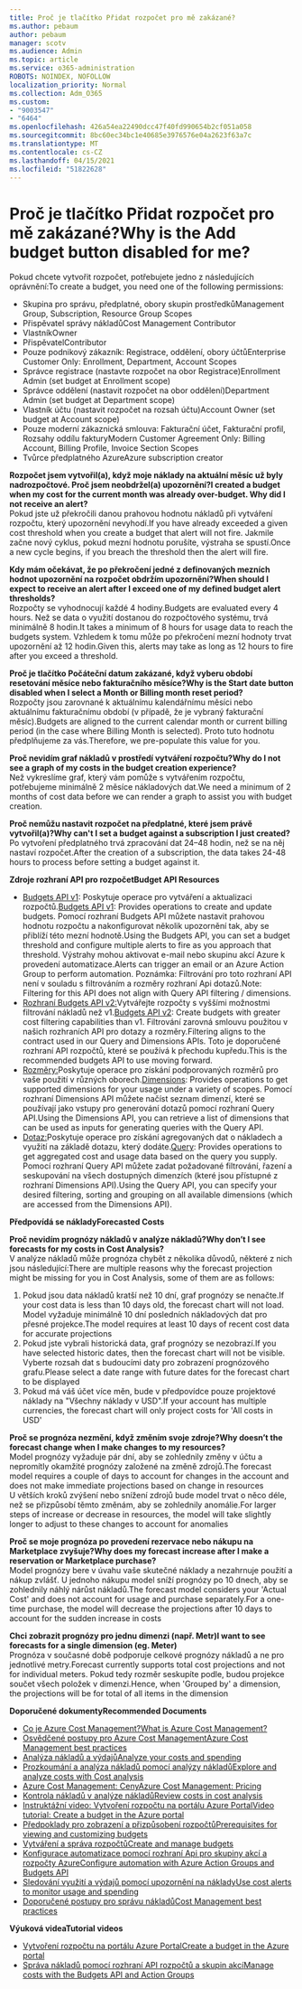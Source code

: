 ```yaml
---
title: Proč je tlačítko Přidat rozpočet pro mě zakázané?
ms.author: pebaum
author: pebaum
manager: scotv
ms.audience: Admin
ms.topic: article
ms.service: o365-administration
ROBOTS: NOINDEX, NOFOLLOW
localization_priority: Normal
ms.collection: Adm_O365
ms.custom:
- "9003547"
- "6464"
ms.openlocfilehash: 426a54ea22490dcc47f40fd990654b2cf051a058
ms.sourcegitcommit: 8bc60ec34bc1e40685e3976576e04a2623f63a7c
ms.translationtype: MT
ms.contentlocale: cs-CZ
ms.lasthandoff: 04/15/2021
ms.locfileid: "51822628"
---
```

# <a name="why-is-the-add-budget-button-disabled-for-me"></a><span data-ttu-id="ae92c-102">Proč je tlačítko Přidat rozpočet pro mě zakázané?</span><span class="sxs-lookup"><span data-stu-id="ae92c-102">Why is the Add budget button disabled for me?</span></span>

<span data-ttu-id="ae92c-103">Pokud chcete vytvořit rozpočet, potřebujete jedno z následujících oprávnění:</span><span class="sxs-lookup"><span data-stu-id="ae92c-103">To create a budget, you need one of the following permissions:</span></span>

- <span data-ttu-id="ae92c-104">Skupina pro správu, předplatné, obory skupin prostředků</span><span class="sxs-lookup"><span data-stu-id="ae92c-104">Management Group, Subscription, Resource Group Scopes</span></span>
- <span data-ttu-id="ae92c-105">Přispěvatel správy nákladů</span><span class="sxs-lookup"><span data-stu-id="ae92c-105">Cost Management Contributor</span></span>
- <span data-ttu-id="ae92c-106">Vlastník</span><span class="sxs-lookup"><span data-stu-id="ae92c-106">Owner</span></span>
- <span data-ttu-id="ae92c-107">Přispěvatel</span><span class="sxs-lookup"><span data-stu-id="ae92c-107">Contributor</span></span>
- <span data-ttu-id="ae92c-108">Pouze podnikový zákazník: Registrace, oddělení, obory účtů</span><span class="sxs-lookup"><span data-stu-id="ae92c-108">Enterprise Customer Only: Enrollment, Department, Account Scopes</span></span>
- <span data-ttu-id="ae92c-109">Správce registrace (nastavte rozpočet na obor Registrace)</span><span class="sxs-lookup"><span data-stu-id="ae92c-109">Enrollment Admin (set budget at Enrollment scope)</span></span>
- <span data-ttu-id="ae92c-110">Správce oddělení (nastavit rozpočet na obor oddělení)</span><span class="sxs-lookup"><span data-stu-id="ae92c-110">Department Admin (set budget at Department scope)</span></span>
- <span data-ttu-id="ae92c-111">Vlastník účtu (nastavit rozpočet na rozsah účtu)</span><span class="sxs-lookup"><span data-stu-id="ae92c-111">Account Owner (set budget at Account scope)</span></span>
- <span data-ttu-id="ae92c-112">Pouze moderní zákaznická smlouva: Fakturační účet, Fakturační profil, Rozsahy oddílu faktury</span><span class="sxs-lookup"><span data-stu-id="ae92c-112">Modern Customer Agreement Only: Billing Account, Billing Profile, Invoice Section Scopes</span></span>
- <span data-ttu-id="ae92c-113">Tvůrce předplatného Azure</span><span class="sxs-lookup"><span data-stu-id="ae92c-113">Azure subscription creator</span></span>

<span data-ttu-id="ae92c-114">**Rozpočet jsem vytvořil(a), když moje náklady na aktuální měsíc už byly nadrozpočtové. Proč jsem neobdržel(a) upozornění?**</span><span class="sxs-lookup"><span data-stu-id="ae92c-114">**I created a budget when my cost for the current month was already over-budget. Why did I not receive an alert?**</span></span>  
<span data-ttu-id="ae92c-115">Pokud jste už překročili danou prahovou hodnotu nákladů při vytváření rozpočtu, který upozornění nevyhodí.</span><span class="sxs-lookup"><span data-stu-id="ae92c-115">If you have already exceeded a given cost threshold when you create a budget that alert will not fire.</span></span> <span data-ttu-id="ae92c-116">Jakmile začne nový cyklus, pokud mezní hodnotu porušíte, výstraha se spustí.</span><span class="sxs-lookup"><span data-stu-id="ae92c-116">Once a new cycle begins, if you breach the threshold then the alert will fire.</span></span>

<span data-ttu-id="ae92c-117">**Kdy mám očekávat, že po překročení jedné z definovaných mezních hodnot upozornění na rozpočet obdržím upozornění?**</span><span class="sxs-lookup"><span data-stu-id="ae92c-117">**When should I expect to receive an alert after I exceed one of my defined budget alert thresholds?**</span></span>  
<span data-ttu-id="ae92c-118">Rozpočty se vyhodnocují každé 4 hodiny.</span><span class="sxs-lookup"><span data-stu-id="ae92c-118">Budgets are evaluated every 4 hours.</span></span> <span data-ttu-id="ae92c-119">Než se data o využití dostanou do rozpočtového systému, trvá minimálně 8 hodin.</span><span class="sxs-lookup"><span data-stu-id="ae92c-119">It takes a minimum of 8 hours for usage data to reach the budgets system.</span></span> <span data-ttu-id="ae92c-120">Vzhledem k tomu může po překročení mezní hodnoty trvat upozornění až 12 hodin.</span><span class="sxs-lookup"><span data-stu-id="ae92c-120">Given this, alerts may take as long as 12 hours to fire after you exceed a threshold.</span></span>

<span data-ttu-id="ae92c-121">**Proč je tlačítko Počáteční datum zakázané, když vyberu období resetování měsíce nebo fakturačního měsíce?**</span><span class="sxs-lookup"><span data-stu-id="ae92c-121">**Why is the Start date button disabled when I select a Month or Billing month reset period?**</span></span>  
<span data-ttu-id="ae92c-122">Rozpočty jsou zarovnané k aktuálnímu kalendářnímu měsíci nebo aktuálnímu fakturačnímu období (v případě, že je vybraný fakturační měsíc).</span><span class="sxs-lookup"><span data-stu-id="ae92c-122">Budgets are aligned to the current calendar month or current billing period (in the case where Billing Month is selected).</span></span> <span data-ttu-id="ae92c-123">Proto tuto hodnotu předplňujeme za vás.</span><span class="sxs-lookup"><span data-stu-id="ae92c-123">Therefore, we pre-populate this value for you.</span></span>

<span data-ttu-id="ae92c-124">**Proč nevidím graf nákladů v prostředí vytváření rozpočtu?**</span><span class="sxs-lookup"><span data-stu-id="ae92c-124">**Why do I not see a graph of my costs in the budget creation experience?**</span></span>  
<span data-ttu-id="ae92c-125">Než vykreslíme graf, který vám pomůže s vytvářením rozpočtu, potřebujeme minimálně 2 měsíce nákladových dat.</span><span class="sxs-lookup"><span data-stu-id="ae92c-125">We need a minimum of 2 months of cost data before we can render a graph to assist you with budget creation.</span></span>

<span data-ttu-id="ae92c-126">**Proč nemůžu nastavit rozpočet na předplatné, které jsem právě vytvořil(a)?**</span><span class="sxs-lookup"><span data-stu-id="ae92c-126">**Why can't I set a budget against a subscription I just created?**</span></span>  
<span data-ttu-id="ae92c-127">Po vytvoření předplatného trvá zpracování dat 24–48 hodin, než se na něj nastaví rozpočet.</span><span class="sxs-lookup"><span data-stu-id="ae92c-127">After the creation of a subscription, the data takes 24-48 hours to process before setting a budget against it.</span></span>

<span data-ttu-id="ae92c-128">**Zdroje rozhraní API pro rozpočet**</span><span class="sxs-lookup"><span data-stu-id="ae92c-128">**Budget API Resources**</span></span>

- <span data-ttu-id="ae92c-129">[Budgets API v1](https://docs.microsoft.com/rest/api/consumption/budgets?WT.mc_id=Portal-Microsoft_Azure_Support): Poskytuje operace pro vytváření a aktualizaci rozpočtů.</span><span class="sxs-lookup"><span data-stu-id="ae92c-129">[Budgets API v1](https://docs.microsoft.com/rest/api/consumption/budgets?WT.mc_id=Portal-Microsoft_Azure_Support): Provides operations to create and update budgets.</span></span> <span data-ttu-id="ae92c-130">Pomocí rozhraní Budgets API můžete nastavit prahovou hodnotu rozpočtu a nakonfigurovat několik upozornění tak, aby se přiblíží této mezní hodnotě.</span><span class="sxs-lookup"><span data-stu-id="ae92c-130">Using the Budgets API, you can set a budget threshold and configure multiple alerts to fire as you approach that threshold.</span></span> <span data-ttu-id="ae92c-131">Výstrahy mohou aktivovat e-mail nebo skupinu akcí Azure k provedení automatizace.</span><span class="sxs-lookup"><span data-stu-id="ae92c-131">Alerts can trigger an email or an Azure Action Group to perform automation.</span></span> <span data-ttu-id="ae92c-132">Poznámka: Filtrování pro toto rozhraní API není v souladu s filtrováním a rozměry rozhraní Api dotazů.</span><span class="sxs-lookup"><span data-stu-id="ae92c-132">Note: Filtering for this API does not align with Query API filtering / dimensions.</span></span>
- <span data-ttu-id="ae92c-133">[Rozhraní Budgets API v2:](https://github.com/Azure/azure-rest-api-specs/blob/master/specification/cost-management/resource-manager/Microsoft.CostManagement/preview/2019-04-01-preview/examples/CreateOrUpdateBudget.json)Vytvářejte rozpočty s vyššími možnostmi filtrování nákladů než v1.</span><span class="sxs-lookup"><span data-stu-id="ae92c-133">[Budgets API v2](https://github.com/Azure/azure-rest-api-specs/blob/master/specification/cost-management/resource-manager/Microsoft.CostManagement/preview/2019-04-01-preview/examples/CreateOrUpdateBudget.json): Create budgets with greater cost filtering capabilities than v1.</span></span> <span data-ttu-id="ae92c-134">Filtrování zarovná smlouvu použitou v našich rozhraních API pro dotazy a rozměry.</span><span class="sxs-lookup"><span data-stu-id="ae92c-134">Filtering aligns to the contract used in our Query and Dimensions APIs.</span></span> <span data-ttu-id="ae92c-135">Toto je doporučené rozhraní API rozpočtů, které se používá k přechodu kupředu.</span><span class="sxs-lookup"><span data-stu-id="ae92c-135">This is the recommended budgets API to use moving forward.</span></span>
- <span data-ttu-id="ae92c-136">[Rozměry:](https://docs.microsoft.com/rest/api/cost-management/dimensions?WT.mc_id=Portal-Microsoft_Azure_Support)Poskytuje operace pro získání podporovaných rozměrů pro vaše použití v různých oborech.</span><span class="sxs-lookup"><span data-stu-id="ae92c-136">[Dimensions](https://docs.microsoft.com/rest/api/cost-management/dimensions?WT.mc_id=Portal-Microsoft_Azure_Support): Provides operations to get supported dimensions for your usage under a variety of scopes.</span></span> <span data-ttu-id="ae92c-137">Pomocí rozhraní Dimensions API můžete načíst seznam dimenzí, které se používají jako vstupy pro generování dotazů pomocí rozhraní Query API.</span><span class="sxs-lookup"><span data-stu-id="ae92c-137">Using the Dimensions API, you can retrieve a list of dimensions that can be used as inputs for generating queries with the Query API.</span></span>
- <span data-ttu-id="ae92c-138">[Dotaz:](https://docs.microsoft.com/rest/api/cost-management/query?WT.mc_id=Portal-Microsoft_Azure_Support)Poskytuje operace pro získání agregovaných dat o nákladech a využití na základě dotazu, který dodáte.</span><span class="sxs-lookup"><span data-stu-id="ae92c-138">[Query](https://docs.microsoft.com/rest/api/cost-management/query?WT.mc_id=Portal-Microsoft_Azure_Support): Provides operations to get aggregated cost and usage data based on the query you supply.</span></span> <span data-ttu-id="ae92c-139">Pomocí rozhraní Query API můžete zadat požadované filtrování, řazení a seskupování na všech dostupných dimenzích (které jsou přístupné z rozhraní Dimensions API).</span><span class="sxs-lookup"><span data-stu-id="ae92c-139">Using the Query API, you can specify your desired filtering, sorting and grouping on all available dimensions (which are accessed from the Dimensions API).</span></span>

<span data-ttu-id="ae92c-140">**Předpovídá se náklady**</span><span class="sxs-lookup"><span data-stu-id="ae92c-140">**Forecasted Costs**</span></span>

<span data-ttu-id="ae92c-141">**Proč nevidím prognózy nákladů v analýze nákladů?**</span><span class="sxs-lookup"><span data-stu-id="ae92c-141">**Why don’t I see forecasts for my costs in Cost Analysis?**</span></span>  
<span data-ttu-id="ae92c-142">V analýze nákladů může prognóza chybět z několika důvodů, některé z nich jsou následující:</span><span class="sxs-lookup"><span data-stu-id="ae92c-142">There are multiple reasons why the forecast projection might be missing for you in Cost Analysis, some of them are as follows:</span></span>

1. <span data-ttu-id="ae92c-143">Pokud jsou data nákladů kratší než 10 dní, graf prognózy se nenačte.</span><span class="sxs-lookup"><span data-stu-id="ae92c-143">If your cost data is less than 10 days old, the forecast chart will not load.</span></span> <span data-ttu-id="ae92c-144">Model vyžaduje minimálně 10 dní posledních nákladových dat pro přesné projekce.</span><span class="sxs-lookup"><span data-stu-id="ae92c-144">The model requires at least 10 days of recent cost data for accurate projections</span></span>
2. <span data-ttu-id="ae92c-145">Pokud jste vybrali historická data, graf prognózy se nezobrazí.</span><span class="sxs-lookup"><span data-stu-id="ae92c-145">If you have selected historic dates, then the forecast chart will not be visible.</span></span> <span data-ttu-id="ae92c-146">Vyberte rozsah dat s budoucími daty pro zobrazení prognózového grafu.</span><span class="sxs-lookup"><span data-stu-id="ae92c-146">Please select a date range with future dates for the forecast chart to be displayed</span></span>
3. <span data-ttu-id="ae92c-147">Pokud má váš účet více měn, bude v předpovídce pouze projektové náklady na "Všechny náklady v USD".</span><span class="sxs-lookup"><span data-stu-id="ae92c-147">If your account has multiple currencies, the forecast chart will only project costs for 'All costs in USD'</span></span>

<span data-ttu-id="ae92c-148">**Proč se prognóza nezmění, když změním svoje zdroje?**</span><span class="sxs-lookup"><span data-stu-id="ae92c-148">**Why doesn’t the forecast change when I make changes to my resources?**</span></span>  
<span data-ttu-id="ae92c-149">Model prognózy vyžaduje pár dní, aby se zohlednily změny v účtu a nepromítly okamžité prognózy založené na změně zdrojů.</span><span class="sxs-lookup"><span data-stu-id="ae92c-149">The forecast model requires a couple of days to account for changes in the account and does not make immediate projections based on change in resources</span></span>  
<span data-ttu-id="ae92c-150">U větších kroků zvýšení nebo snížení zdrojů bude model trvat o něco déle, než se přizpůsobí těmto změnám, aby se zohlednily anomálie.</span><span class="sxs-lookup"><span data-stu-id="ae92c-150">For larger steps of increase or decrease in resources, the model will take slightly longer to adjust to these changes to account for anomalies</span></span>

<span data-ttu-id="ae92c-151">**Proč se moje prognóza po provedení rezervace nebo nákupu na Marketplace zvyšuje?**</span><span class="sxs-lookup"><span data-stu-id="ae92c-151">**Why does my forecast increase after I make a reservation or Marketplace purchase?**</span></span>  
<span data-ttu-id="ae92c-152">Model prognózy bere v úvahu vaše skutečné náklady a nezahrnuje použití a nákup zvlášť. U jednoho nákupu model sníží prognózy po 10 dnech, aby se zohlednily náhlý nárůst nákladů.</span><span class="sxs-lookup"><span data-stu-id="ae92c-152">The forecast model considers your 'Actual Cost' and does not account for usage and purchase separately.For a one-time purchase, the model will decrease the projections after 10 days to account for the sudden increase in costs</span></span>

<span data-ttu-id="ae92c-153">**Chci zobrazit prognózy pro jednu dimenzi (např. Metr)**</span><span class="sxs-lookup"><span data-stu-id="ae92c-153">**I want to see forecasts for a single dimension (eg. Meter)**</span></span>  
<span data-ttu-id="ae92c-154">Prognóza v současné době podporuje celkové prognózy nákladů a ne pro jednotlivé metry.</span><span class="sxs-lookup"><span data-stu-id="ae92c-154">Forecast currently supports total cost projections and not for individual meters.</span></span> <span data-ttu-id="ae92c-155">Pokud tedy rozměr seskupíte podle, budou projekce součet všech položek v dimenzi.</span><span class="sxs-lookup"><span data-stu-id="ae92c-155">Hence, when 'Grouped by' a dimension, the projections will be for total of all items in the dimension</span></span>

<span data-ttu-id="ae92c-156">**Doporučené dokumenty**</span><span class="sxs-lookup"><span data-stu-id="ae92c-156">**Recommended Documents**</span></span>

- [<span data-ttu-id="ae92c-157">Co je Azure Cost Management?</span><span class="sxs-lookup"><span data-stu-id="ae92c-157">What is Azure Cost Management?</span></span>](https://docs.microsoft.com/azure/cost-management/overview-cost-mgt?WT.mc_id=Portal-Microsoft_Azure_Support)
- [<span data-ttu-id="ae92c-158">Osvědčené postupy pro Azure Cost Management</span><span class="sxs-lookup"><span data-stu-id="ae92c-158">Azure Cost Management best practices</span></span>](https://docs.microsoft.com/azure/cost-management/cost-mgt-best-practices?WT.mc_id=Portal-Microsoft_Azure_Support)
- [<span data-ttu-id="ae92c-159">Analýza nákladů a výdajů</span><span class="sxs-lookup"><span data-stu-id="ae92c-159">Analyze your costs and spending</span></span>](https://docs.microsoft.com/azure/cost-management/quick-acm-cost-analysis?WT.mc_id=Portal-Microsoft_Azure_Support)
- [<span data-ttu-id="ae92c-160">Prozkoumání a analýza nákladů pomocí analýzy nákladů</span><span class="sxs-lookup"><span data-stu-id="ae92c-160">Explore and analyze costs with Cost analysis</span></span>](https://docs.microsoft.com/azure/cost-management/quick-acm-cost-analysis?WT.mc_id=Portal-Microsoft_Azure_Support)
- [<span data-ttu-id="ae92c-161">Azure Cost Management: Ceny</span><span class="sxs-lookup"><span data-stu-id="ae92c-161">Azure Cost Management: Pricing</span></span>](https://azure.microsoft.com/services/cost-management/#pricing)
- [<span data-ttu-id="ae92c-162">Kontrola nákladů v analýze nákladů</span><span class="sxs-lookup"><span data-stu-id="ae92c-162">Review costs in cost analysis</span></span>](https://docs.microsoft.com/azure/cost-management-billing/costs/quick-acm-cost-analysis?WT.mc_id=Portal-Microsoft_Azure_Support#review-costs-in-cost-analysis)
- [<span data-ttu-id="ae92c-163">Instruktážní video: Vytvoření rozpočtu na portálu Azure Portal</span><span class="sxs-lookup"><span data-stu-id="ae92c-163">Video tutorial: Create a budget in the Azure portal</span></span>](https://www.youtube.com/watch?v=ExIVG_Gr45A&t=4s)
- [<span data-ttu-id="ae92c-164">Předpoklady pro zobrazení a přizpůsobení rozpočtů</span><span class="sxs-lookup"><span data-stu-id="ae92c-164">Prerequisites for viewing and customizing budgets</span></span>](https://docs.microsoft.com/azure/cost-management-billing/costs/tutorial-acm-create-budgets?WT.mc_id=Portal-Microsoft_Azure_Support#prerequisites)
- [<span data-ttu-id="ae92c-165">Vytváření a správa rozpočtů</span><span class="sxs-lookup"><span data-stu-id="ae92c-165">Create and manage budgets</span></span>](https://docs.microsoft.com/azure/cost-management-billing/costs/tutorial-acm-create-budgets?WT.mc_id=Portal-Microsoft_Azure_Support#create-a-budget-in-the-azure-portal)
- [<span data-ttu-id="ae92c-166">Konfigurace automatizace pomocí rozhraní Api pro skupiny akcí a rozpočty Azure</span><span class="sxs-lookup"><span data-stu-id="ae92c-166">Configure automation with Azure Action Groups and Budgets API</span></span>](https://docs.microsoft.com/azure/cost-management/tutorial-acm-create-budgets?WT.mc_id=Portal-Microsoft_Azure_Support#trigger-an-action-group)
- [<span data-ttu-id="ae92c-167">Sledování využití a výdajů pomocí upozornění na náklady</span><span class="sxs-lookup"><span data-stu-id="ae92c-167">Use cost alerts to monitor usage and spending</span></span>](https://docs.microsoft.com/azure/cost-management/cost-mgt-alerts-monitor-usage-spending?WT.mc_id=Portal-Microsoft_Azure_Support)
- [<span data-ttu-id="ae92c-168">Doporučené postupy pro správu nákladů</span><span class="sxs-lookup"><span data-stu-id="ae92c-168">Cost Management best practices</span></span>](https://docs.microsoft.com/azure/cost-management/cost-mgt-best-practices?WT.mc_id=Portal-Microsoft_Azure_Support)  

<span data-ttu-id="ae92c-169">**Výuková videa**</span><span class="sxs-lookup"><span data-stu-id="ae92c-169">**Tutorial videos**</span></span>

- [<span data-ttu-id="ae92c-170">Vytvoření rozpočtu na portálu Azure Portal</span><span class="sxs-lookup"><span data-stu-id="ae92c-170">Create a budget in the Azure portal</span></span>](https://go.microsoft.com/fwlink/?linkid=2146761)
- [<span data-ttu-id="ae92c-171">Správa nákladů pomocí rozhraní API rozpočtů a skupin akcí</span><span class="sxs-lookup"><span data-stu-id="ae92c-171">Manage costs with the Budgets API and Action Groups</span></span>](https://go.microsoft.com/fwlink/?linkid=2147038)
